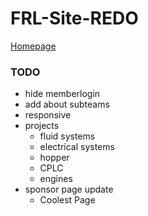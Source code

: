 # FRL-Site-REDO

[Homepage](src/pages/index.html)

### TODO
- hide memberlogin
- add about subteams
- responsive
- projects
    - fluid systems
    - electrical systems
    - hopper
    - CPLC
    - engines
- sponsor page update
    - Coolest Page